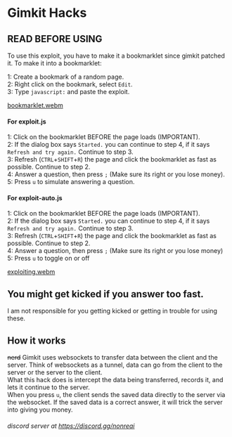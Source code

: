 # Gimkit Hacks

## READ BEFORE USING

To use this exploit, you have to make it a bookmarklet since gimkit patched it.
To make it into a bookmarklet:

1: Create a bookmark of a random page.<br>
2: Right click on the bookmark, select `Edit`.<br>
3: Type `javascript:` and paste the exploit.<br>

[bookmarklet.webm](https://user-images.githubusercontent.com/63729314/233235721-386463e0-0261-4c83-b52f-225f814ae74a.webm)

#### For exploit.js

1: Click on the bookmarklet BEFORE the page loads (IMPORTANT).<br>
2: If the dialog box says `Started.` you can continue to step 4, if it says `Refresh and try again.` Continue to step 3.<br>
3: Refresh (`CTRL`+`SHIFT`+`R`) the page and click the bookmarklet as fast as possible. Continue to step 2.<br>
4: Answer a question, then press `;` (Make sure its right or you lose money).<br>
5: Press `u` to simulate answering a question.<br>

#### For exploit-auto.js

1: Click on the bookmarklet BEFORE the page loads (IMPORTANT).<br>
2: If the dialog box says `Started.` you can continue to step 4, if it says `Refresh and try again.` Continue to step 3.<br>
3: Refresh (`CTRL`+`SHIFT`+`R`) the page and click the bookmarklet as fast as possible. Continue to step 2.<br>
4: Answer a question, then press `;` (Make sure its right or you lose money)<br>
5: Press `u` to toggle on or off<br>

[exploiting.webm](https://user-images.githubusercontent.com/63729314/233236594-09ef5a52-5af4-4fff-bfdb-9d7f58449666.webm)


## You might get kicked if you answer too fast.
I am not responsible for you getting kicked or getting in trouble for using these.

## How it works
~~nerd~~ 
Gimkit uses websockets to transfer data between the client and the server. Think of websockets as a tunnel, data can go from the client to the server or the server to the client.<br>
What this hack does is intercept the data being transferred, records it, and lets it continue to the server.<br>
When you press `u`, the client sends the saved data directly to the server via the websocket. If the saved data is a correct answer, it will trick the server into giving you money.<br>

###### discord server at https://discord.gg/nonreai
